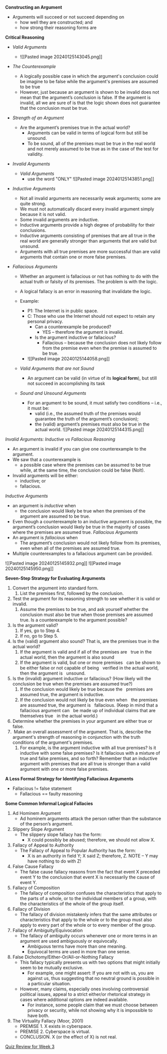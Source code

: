 **Constructing an Argument**
- Arguments will succeed or not succeed depending on
	- how well they are constructed; and
	- how strong their reasoning forms are

**Critical Reasoning**
- *Valid Arguments* 
	- ![[Pasted image 20240125143045.png]]
- *The Counterexample*
	- A logically possible case in which the argument's conclusion could be imagine to be false while the argument's premises are assumed to be true
	- However, just because an argument is shown to be invalid does not mean that the argument’s conclusion is false. If the argument is invalid, all we are sure of is that the logic shown does not guarantee that the conclusion must be true.
- *Strength of an Argument*
	- Are the argument’s premises true in the actual world?
		- Arguments can be valid in terms of logical form but still be unsound.
		- To be sound, all of the premises must be true in the real world and not merely assumed to be true as in the case of the test for validity.
- *Invalid Arguments*
	- *Valid Arguments*
		- use the word "ONLY"
	![[Pasted image 20240125143851.png]]

- *Inductive Arguments*
	- Not all invalid arguments are necessarily weak arguments; some are quite strong.
	- We must not automatically discard every invalid argument simply because it is not valid.
	- Some invalid arguments are inductive.
	- Inductive arguments provide a high degree of probability for their conclusions.
	- Inductive arguments consisting of premises that are all true in the real world are generally stronger than arguments that are valid but unsound.
	- Arguments with all true premises are more successful than are valid arguments that contain one or more false premises.
- *Fallacious Arguments*
	- Whether an argument is fallacious or not has nothing to do with the actual truth or falsity of its premises. The problem is with the logic.
	- A logical fallacy is an error in reasoning that invalidate the logic.
	- Example:
		- P1: The Internet is in public space.
		- C: Those who use the Internet should not expect to retain any personal privacy.
			- Can a counterexample be produced?
				- YES – therefore the argument is invalid.
			- Is the argument inductive or fallacious?
				- Fallacious – because the conclusion does not likely follow from the premise even when the premise is assumed to be true.
		- ![[Pasted image 20240125144058.png]]

	- *Valid Arguments that are not Sound*
		- An argument can be valid (in virtue of its __logical form__), but still not succeed in accomplishing its task
	- *Sound and Unsound Arguments*
		- For an argument to be sound, it must satisfy two conditions – i.e., it must be:
			- valid (i.e., the assumed truth of the premises would guarantee the truth of the argument’s conclusion);
			- the (valid) argument’s premises must also be true in the actual world.
		![[Pasted image 20240125144315.png]]

*Invalid Arguments: Inductive vs Fallacious Reasoning*
- An argument is invalid if you can give one counterexample to the argument.
- We saw that a counterexample is
	- a possible case where the premises can be assumed to be true while, at the same time, the conclusion could be false (Nolt).
- Invalid arguments will be either:
	- inductive; or
	- fallacious.

*Inductive Arguments*
- an argument is _inductive_ when
	- the conclusion would likely be true when the premises of the argument are assumed to be true.
- Even though a counterexample to an inductive argument is possible, the argument’s conclusion would likely be true in the majority of cases where the premises are assumed true.
*Fallacious Arguments*
- An argument is *fallacious* when
	- The argument’s conclusion would not likely follow from its premises, even when all of the premises are assumed true.
- Multiple counterexamples to a fallacious argument can be provided.

![[Pasted image 20240125145932.png]]
![[Pasted image 20240125145950.png]]

**Seven-Step Strategy for Evaluating Arguments**
1. Convert the argument into standard form. 
	1. List the premises first, followed by the conclusion.
2. Test the argument for its reasoning strength to see whether it is valid or invalid. 
	1. Assume the premises to be true, and ask yourself whether the conclusion must also be true when those premises are assumed true. Is a counterexample to the argument possible?
3. Is the argument valid?
	1. If yes, go to Step 4.
	2. If no, go to Step 5.
4. Is the (valid) argument also sound? That is, are the premises true in the actual world?
	1. If the argument is valid and if all of the premises are   true in the actual world, then the argument is also sound
	2. If the argument is valid, but one or more premises   can be shown to be either false or not capable of being   verified in the actual world, then the argument is   unsound.
5. Is the (invalid) argument inductive or fallacious? (How likely will the conclusion be true when the premises are assumed true?)
	1. If the conclusion would likely be true because the   premises are assumed true, the argument is inductive.
	2. If the conclusion would not likely be true even when   the premises are assumed true, the argument is   fallacious. (Keep in mind that a fallacious argument can   be made up of individual claims that are themselves true   in the actual world.)
6. Determine whether the premises in your argument are either true or false.
7.  Make an overall assessment of the argument. That is, describe the argument's strength of reasoning in conjunction with the truth conditions of the argument's premises. 
	1. For example, is the argument inductive with all true premises? Is it inductive with some false premises? Is it fallacious with a mixture of true and false premises, and so forth? Remember that an inductive argument with premises that are all true is stronger than a valid argument with one or more false premises.


**A Less Formal Strategy for Identifying Fallacious Arguments**
- Fallacious != false statement
	- Fallacious == faulty reasoning

**Some Common Informal Logical Fallacies**
1. Ad Hominem Argument
	- Ad hominem arguments attack the person rather than the substance of the person’s argument.
2. Slippery Slope Argument
	- The slippery slope fallacy has the form:
		- X could possibly be abused; therefore, we should not allow X.
3. Fallacy of Appeal to Authority
	- The Fallacy of Appeal to Popular Authority has the form:
		- X is an authority in field Y; X said Z; therefore, Z. NOTE – Y may have nothing to do with Z!
4. False Cause Fallacy
	- The false cause fallacy reasons from the fact that event X preceded event Y to the conclusion that event X is necessarily the cause of event Y.
5. Fallacy of Composition
	-  The fallacy of composition confuses the characteristics that apply to the parts of a whole, or to the individual members of a group, with the characteristics of the whole of the group itself.
6. Fallacy of Division
	-  The fallacy of division mistakenly infers that the same attributes or characteristics that apply to the whole or to the group must also apply to every part of the whole or to every member of the group.
7. Fallacy of Ambiguity/Equivocation
	 - The fallacy of ambiguity occurs whenever one or more terms in an argument are used ambiguously or equivocally.
		- Ambiguous terms have more than one meaning.
		- Equivocal terms are used in more than one sense.
8. False Dichotomy/Either-Or/All-or-Nothing Fallacy
	 - This fallacy typically presents us with two options that might initially seem to be mutually exclusive.
		- For example, one might assert: If you are not with us, you are against us, thus suggesting that no neutral ground is possible in a particular situation.
	- However, many claims, especially ones involving controversial political issues, appeal to a strict either/or rhetorical strategy in cases where additional options are indeed available.
		- For instance, some people claim that we must choose between privacy or security, while not showing why it is impossible to have both.
1. The Virtuality Fallacy (Moor, 2001)
	- PREMISE 1. X exists in cyberspace.
	- PREMISE 2. Cyberspace is virtual.
	- CONCLUSION. X (or the effect of X) is not real.


[Quiz Review for Week 3](Quiz%20Review%20for%20Week%203.md)